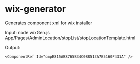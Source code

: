 wix-generator
=============

Generates component xml for wix installer

Input:
    node wixGen.js App/Pages/AdminLocation/stopList/stopLocationTemplate.html 

Output:
    <Component Permanent="yes" Id="cmpE815AB8765B34C0B8513A7E5160F431A" Guid="{D6B83CC9-4AF3-4E4B-8B8E-16B2D031EBF4}">
        <File Id="filF9941101BD274E5DADC702AFA79D8A1C" KeyPath="yes" Source="$(var.BuildPath)\Webpages\gicore\App\Pages\AdminLocation\stopList\stopLocationTemplate.html" />
    </Component>

    <ComponentRef Id="cmpE815AB8765B34C0B8513A7E5160F431A" />    
    

